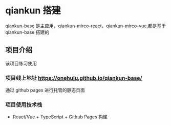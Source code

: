 # qiankun 搭建

qiankun-base 是主应用，qiankun-mirco-react，qiankun-mirco-vue,都是基于 qiankun-base 搭建的

## 项目介绍

该项目练习使用

### 项目线上地址 https://onehulu.github.io/qiankun-base/

通过 github pages 进行托管的静态页面

### 项目使用技术栈

- React/Vue + TypeScript + Github Pages 构建
